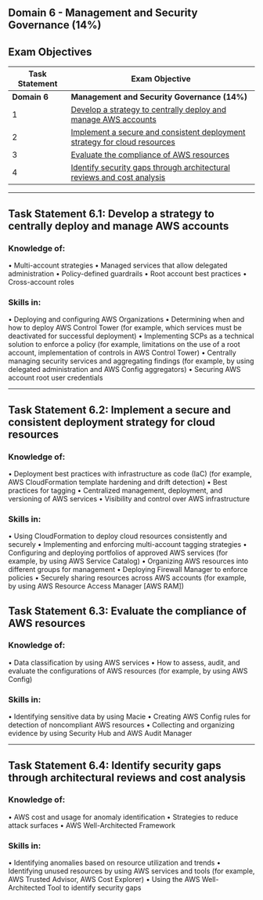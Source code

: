 ## Domain 6	- Management and Security Governance (14%)

## Exam Objectives 

| Task Statement | Exam Objective     | 
| ------------------------ | ------------------ | 
| **Domain 6** | **Management and Security Governance (14%)**
| 1 | [Develop a strategy to centrally deploy and manage AWS accounts](#task-statement-61-develop-a-strategy-to-centrally-deploy-and-manage-aws-accounts)
| 2 | [Implement a secure and consistent deployment strategy for cloud resources](#task-statement-62-implement-a-secure-and-consistent-deployment-strategy-for-cloud-resources)
| 3 | [Evaluate the compliance of AWS resources](#task-statement-63-evaluate-the-compliance-of-aws-resources)
| 4 | [Identify security gaps through architectural reviews and cost analysis](#task-statement-64-identify-security-gaps-through-architectural-reviews-and-cost-analysis)

--- 
## Task Statement 6.1: Develop a strategy to centrally deploy and manage AWS accounts

### Knowledge of:  
• Multi-account strategies
• Managed services that allow delegated administration
• Policy-defined guardrails
• Root account best practices
• Cross-account roles

### Skills in:  
• Deploying and configuring AWS Organizations
• Determining when and how to deploy AWS Control Tower (for example, which services must be deactivated for successful deployment)
• Implementing SCPs as a technical solution to enforce a policy (for example, limitations on the use of a root account, implementation of controls in AWS Control Tower)
• Centrally managing security services and aggregating findings (for example, by using delegated administration and AWS Config aggregators)
• Securing AWS account root user credentials

---  
## Task Statement 6.2: Implement a secure and consistent deployment strategy for cloud resources

### Knowledge of:
• Deployment best practices with infrastructure as code (IaC) (for example, AWS CloudFormation template hardening and drift detection)
• Best practices for tagging 
• Centralized management, deployment, and versioning of AWS services
• Visibility and control over AWS infrastructure

### Skills in:
• Using CloudFormation to deploy cloud resources consistently and securely
• Implementing and enforcing multi-account tagging strategies
• Configuring and deploying portfolios of approved AWS services (for example, by using AWS Service Catalog)
• Organizing AWS resources into different groups for management
• Deploying Firewall Manager to enforce policies
• Securely sharing resources across AWS accounts (for example, by using AWS Resource Access Manager [AWS RAM])

## Task Statement 6.3: Evaluate the compliance of AWS resources

### Knowledge of:
• Data classification by using AWS services
• How to assess, audit, and evaluate the configurations of AWS resources (for example, by using AWS Config)

### Skills in:
• Identifying sensitive data by using Macie
• Creating AWS Config rules for detection of noncompliant AWS resources
• Collecting and organizing evidence by using Security Hub and AWS Audit Manager

---  
## Task Statement 6.4: Identify security gaps through architectural reviews and cost analysis

### Knowledge of:
• AWS cost and usage for anomaly identification
• Strategies to reduce attack surfaces
• AWS Well-Architected Framework

### Skills in:
• Identifying anomalies based on resource utilization and trends
• Identifying unused resources by using AWS services and tools (for example, AWS Trusted Advisor, AWS Cost Explorer)
• Using the AWS Well-Architected Tool to identify security gaps